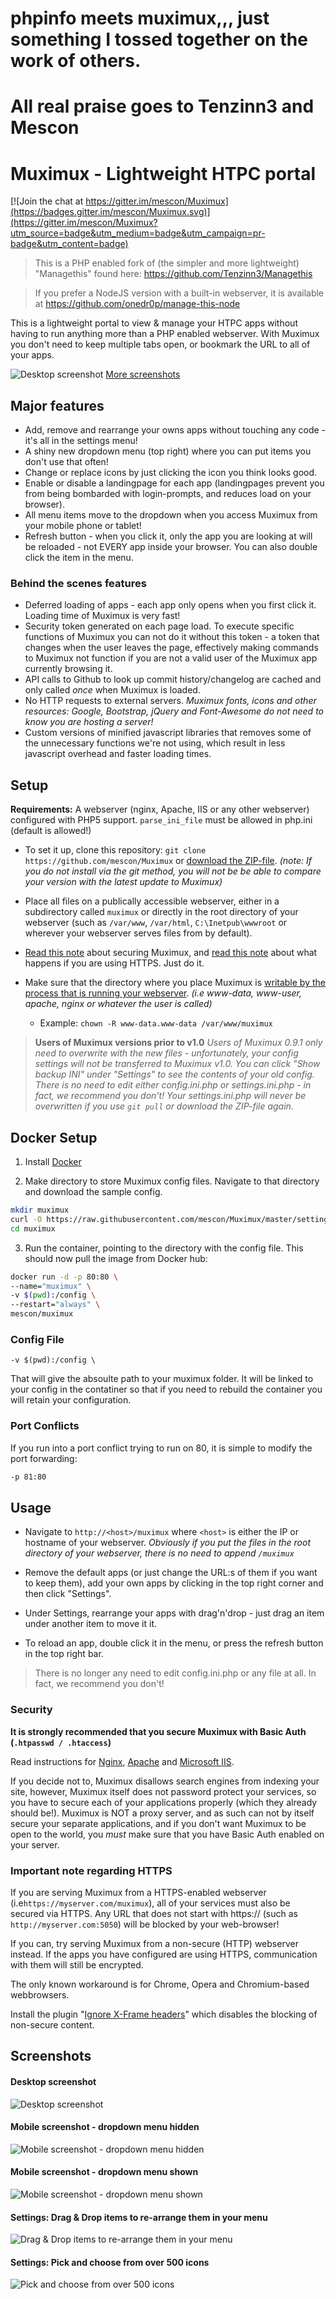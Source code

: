 # phpinfo meets muximux,,, just something I tossed together on the work of others.

# All real praise goes to Tenzinn3 and Mescon




# Muximux - Lightweight HTPC portal

[![Join the chat at https://gitter.im/mescon/Muximux](https://badges.gitter.im/mescon/Muximux.svg)](https://gitter.im/mescon/Muximux?utm_source=badge&utm_medium=badge&utm_campaign=pr-badge&utm_content=badge)

> This is a PHP enabled fork of (the simpler and more lightweight) "Managethis" found here:
> https://github.com/Tenzinn3/Managethis

> If you prefer a NodeJS version with a built-in webserver, it is available at
> https://github.com/onedr0p/manage-this-node

This is a lightweight portal to view & manage your HTPC apps without having to run anything more than a PHP enabled webserver.
With Muximux you don't need to keep multiple tabs open, or bookmark the URL to all of your apps.

![Desktop screenshot](https://i.imgur.com/gqdVM6p.jpg)
[More screenshots](#screenshots)

## Major features
* Add, remove and rearrange your owns apps without touching any code - it's all in the settings menu!
* A shiny new dropdown menu (top right) where you can put items you don't use that often!
* Change or replace icons by just clicking the icon you think looks good.
* Enable or disable a landingpage for each app (landingpages prevent you from being bombarded with login-prompts, and reduces load on your browser).
* All menu items move to the dropdown when you access Muximux from your mobile phone or tablet!
* Refresh button - when you click it, only the app you are looking at will be reloaded - not EVERY app inside your browser. You can also double click the item in the menu.

### Behind the scenes features
* Deferred loading of apps - each app only opens when you first click it. Loading time of Muximux is very fast!
* Security token generated on each page load. To execute specific functions of Muximux you can not do it without this token - a token that changes when the user leaves the page, effectively making commands to Muximux not function if you are not a valid user of the Muximux app currently browsing it.
* API calls to Github to look up commit history/changelog are cached and only called *once* when Muximux is loaded.
* No HTTP requests to external servers. *Muximux fonts, icons and other resources: Google, Bootstrap, jQuery and Font-Awesome do not need to know you are hosting a server!*
* Custom versions of minified javascript libraries that removes some of the unnecessary functions we're not using, which result in less javascript overhead and faster loading times.

## Setup

**Requirements:** A webserver (nginx, Apache, IIS or any other webserver) configured with PHP5 support.
`` parse_ini_file `` must be allowed in php.ini (default is allowed!)

- To set it up, clone this repository:
`` git clone https://github.com/mescon/Muximux `` or [download the ZIP-file](https://github.com/mescon/Muximux/archive/master.zip). *(note: If you do not install via the git method, you will not be be able to compare your version with the latest update to Muximux)*

- Place all files on a publically accessible webserver, either in a subdirectory called ``muximux`` or directly in the root directory of your webserver (such as ``/var/www``, ``/var/html``, ``C:\Inetpub\wwwroot`` or wherever your webserver serves files from by default).

- [Read this note](#security) about securing Muximux, and [read this note](#important-note-regarding-https) about what happens if you are using HTTPS. Just do it.

- Make sure that the directory where you place Muximux is [writable by the process that is running your webserver](http://lmgtfy.com/?q=how+to+make+a+directory+writable+by+my+webserver). *(i.e www-data, www-user, apache, nginx or whatever the user is called)*
  - Example: ``chown -R www-data.www-data /var/www/muximux``

> **Users of Muximux versions prior to v1.0**
> *Users of Muximux 0.9.1 only need to overwrite with the new files - unfortunately, your config settings will not be transferred to Muximux v1.0. You can click "Show backup INI" under "Settings" to see the contents of your old config.*
> *There is no need to edit either config.ini.php or settings.ini.php - in fact, we recommend you don't!*
> *Your settings.ini.php will never be overwritten if you use ``git pull`` or download the ZIP-file again.*

## Docker Setup

1. Install [Docker](https://www.docker.com/)

2. Make directory to store Muximux config files. Navigate to that directory and download the sample config.
```bash
mkdir muximux
curl -O https://raw.githubusercontent.com/mescon/Muximux/master/settings.ini.php-example muximux/settings.ini.php
cd muximux
```
3. Run the container, pointing to the directory with the config file. This should now pull the image from Docker hub:
```bash
docker run -d -p 80:80 \
--name="muximux" \
-v $(pwd):/config \
--restart="always" \
mescon/muximux
```

### Config File
```
-v $(pwd):/config \
```
That will give the absoulte path to your muximux folder. It will be linked to your config in the contatiner so that if you need to rebuild the container you will retain your configuration.

### Port Conflicts
If you run into a port conflict trying to run on 80, it is simple to modify the port forwarding:

```bash
-p 81:80
```


## Usage
- Navigate to ``http://<host>/muximux`` where ``<host>`` is either the IP or hostname of your webserver. *Obviously if you put the files in the root directory of your webserver, there is no need to append ``/muximux``*

- Remove the default apps (or just change the URL:s of them if you want to keep them), add your own apps by clicking in the top right corner and then click "Settings".

- Under Settings, rearrange your apps with drag'n'drop - just drag an item under another item to move it it.

- To reload an app, double click it in the menu, or press the refresh button in the top right bar.

> There is no longer any need to edit config.ini.php or any file at all. In fact, we recommend you don't!

### Security
**It is strongly recommended that you secure Muximux with Basic Auth (``.htpasswd / .htaccess``)**

Read instructions for [Nginx](https://www.digitalocean.com/community/tutorials/how-to-set-up-password-authentication-with-nginx-on-ubuntu-14-04), [Apache](https://www.digitalocean.com/community/tutorials/how-to-set-up-password-authentication-with-apache-on-ubuntu-14-04) and [Microsoft IIS](http://serverfault.com/a/272292).

If you decide not to, Muximux disallows search engines from indexing your site, however, Muximux itself does not password protect your services, so you have to secure each of your applications properly (which they already should be!).
Muximux is NOT a proxy server, and as such can not by itself secure your separate applications, and if you don't want Muximux to be open to the world, you *must* make sure that you have Basic Auth enabled on your server.

### Important note regarding HTTPS
 If you are serving Muximux from a HTTPS-enabled webserver (i.e``https://myserver.com/muximux``), all of your services must also be secured via HTTPS.
 Any URL that does not start with https:// (such as ``http://myserver.com:5050``) will be blocked by your web-browser!

 If you can, try serving Muximux from a non-secure (HTTP) webserver instead.
 If the apps you have configured are using HTTPS, communication with them will still be encrypted.

 The only known workaround is for Chrome, Opera and Chromium-based webbrowsers.

 Install the plugin "[Ignore X-Frame headers](https://chrome.google.com/webstore/detail/ignore-x-frame-headers/gleekbfjekiniecknbkamfmkohkpodhe)" which disables the blocking of non-secure content.


## Screenshots
#### Desktop screenshot
![Desktop screenshot](https://i.imgur.com/gqdVM6p.jpg)

#### Mobile screenshot - dropdown menu hidden
![Mobile screenshot - dropdown menu hidden](https://i.imgur.com/w8WjHiO.jpg)

#### Mobile screenshot - dropdown menu shown
![Mobile screenshot - dropdown menu shown](https://i.imgur.com/vsVtrvG.jpg)

#### Settings: Drag & Drop items to re-arrange them in your menu
![Drag & Drop items to re-arrange them in your menu](https://i.imgur.com/JKZvn74.jpg)

#### Settings: Pick and choose from over 500 icons
![Pick and choose from over 500 icons](https://i.imgur.com/KsuOzH1.jpg)
